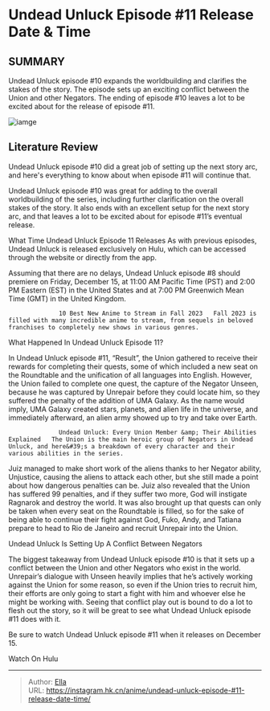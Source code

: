 # Undead Unluck Episode #11 Release Date &amp; Time


## SUMMARY 



  Undead Unluck episode #10 expands the worldbuilding and clarifies the stakes of the story.   The episode sets up an exciting conflict between the Union and other Negators.   The ending of episode #10 leaves a lot to be excited about for the release of episode #11.  

![iamge](https://static1.srcdn.com/wordpress/wp-content/uploads/2023/12/ga2epaqwiaa7tuh.jpg)

## Literature Review

Undead Unluck episode #10 did a great job of setting up the next story arc, and here&#39;s everything to know about when episode #11 will continue that.




Undead Unluck episode #10 was great for adding to the overall worldbuilding of the series, including further clarification on the overall stakes of the story. It also ends with an excellent setup for the next story arc, and that leaves a lot to be excited about for episode #11’s eventual release.





 What Time Undead Unluck Episode 11 Releases 
As with previous episodes, Undead Unluck is released exclusively on Hulu, which can be accessed through the website or directly from the app.

          

Assuming that there are no delays, Undead Unluck episode #8 should premiere on Friday, December 15, at 11:00 AM Pacific Time (PST) and 2:00 PM Eastern (EST) in the United States and at 7:00 PM Greenwich Mean Time (GMT) in the United Kingdom.

                  10 Best New Anime to Stream in Fall 2023   Fall 2023 is filled with many incredible anime to stream, from sequels in beloved franchises to completely new shows in various genres.   



 What Happened In Undead Unluck Episode 11? 
          




In Undead Unluck episode #11, “Result”, the Union gathered to receive their rewards for completing their quests, some of which included a new seat on the Roundtable and the unification of all languages into English. However, the Union failed to complete one quest, the capture of the Negator Unseen, because he was captured by Unrepair before they could locate him, so they suffered the penalty of the addition of UMA Galaxy. As the name would imply, UMA Galaxy created stars, planets, and alien life in the universe, and immediately afterward, an alien army showed up to try and take over Earth.

                  Undead Unluck: Every Union Member &amp; Their Abilities Explained   The Union is the main heroic group of Negators in Undead Unluck, and here&#39;s a breakdown of every character and their various abilities in the series.   

Juiz managed to make short work of the aliens thanks to her Negator ability, Unjustice, causing the aliens to attack each other, but she still made a point about how dangerous penalties can be. Juiz also revealed that the Union has suffered 99 penalties, and if they suffer two more, God will instigate Ragnarok and destroy the world. It was also brought up that quests can only be taken when every seat on the Roundtable is filled, so for the sake of being able to continue their fight against God, Fuko, Andy, and Tatiana prepare to head to Rio de Janeiro and recruit Unrepair into the Union.






 Undead Unluck Is Setting Up A Conflict Between Negators 
          

The biggest takeaway from Undead Unluck episode #10 is that it sets up a conflict between the Union and other Negators who exist in the world. Unrepair’s dialogue with Unseen heavily implies that he’s actively working against the Union for some reason, so even if the Union tries to recruit him, their efforts are only going to start a fight with him and whoever else he might be working with. Seeing that conflict play out is bound to do a lot to flesh out the story, so it will be great to see what Undead Unluck episode #11 does with it.

Be sure to watch Undead Unluck episode #11 when it releases on December 15.

Watch On Hulu



---

> Author: [Ella](https://instagram.hk.cn/)  
> URL: https://instagram.hk.cn/anime/undead-unluck-episode-#11-release-date-time/  

